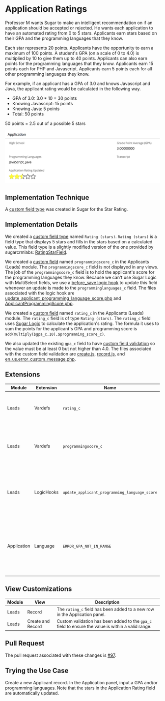 # Application Ratings

Professor M wants Sugar to make an intelligent recommendation on if an application should be accepted or rejected.  He
wants each application to have an automated rating from 0 to 5 stars.  Applicants earn stars based on their GPA and
the programming languages that they know.

Each star represents 20 points.  Applicants have the opportunity to earn a maximum of 100 points.  A student's GPA (on 
a scale of 0 to 4.0) is multiplied by 10 to give them up to 40 points.  Applicants can also earn points for the 
programming languages that they know.  Applicants earn 15 points each for PHP and Javascript.  Applicants earn 5 points
each for all other programming languages they know.

For example, if an applicant has a GPA of 3.0 and knows Javascript and Java, the applicant rating would be calculated 
in the following way.
- GPA of 3.0: 3.0 * 10 = 30 points
- Knowing Javascript: 15 points
- Knowing Java: 5 points
- Total: 50 points

50 points = 2.5 out of a possible 5 stars

![Application Rating](../images/applicationrating.png)

## Implementation Technique

A [custom field type](http://support.sugarcrm.com/Documentation/Sugar_Developer/Sugar_Developer_Guide_7.9/User_Interface/Fields/Creating_Custom_Fields/)
was created in Sugar for the Star Rating. 

## Implementation Details

We created a 
[custom field type](http://support.sugarcrm.com/Documentation/Sugar_Developer/Sugar_Developer_Guide_7.9/User_Interface/Fields/Creating_Custom_Fields/) 
named `Rating (stars)`.  `Rating (stars)` is a field type that displays 5 stars and fills in the stars
 based on a calculated value.  This field type is a slightly modified version of the one
provided by sugarcrmlabs:  [RatingStarField](https://github.com/sugarcrmlabs/RatingStarField).

We created a 
[custom field](http://support.sugarcrm.com/Documentation/Sugar_Versions/7.9/Ent/Administration_Guide/Developer_Tools/Studio/#Creating_Fields)
named `programmingscore_c` in the Applicants (Leads) module.  The `programmingscore_c` field is not displayed in any
views.  The job of the `programmingscore_c` field is to hold the applicant's score for the programming languages
they know.  Because we can't use Sugar Logic with MultiSelect fields, we use a 
[before_save logic hook](http://support.sugarcrm.com/Documentation/Sugar_Developer/Sugar_Developer_Guide_8.1/Architecture/Logic_Hooks/Module_Hooks/before_save/index.html)
to update this field whenever an update is made to the `programminglanguages_c` field.  The files associated with the
logic hook are 
[update_applicant_programming_language_score.php](../package/src/custom/Extension/modules/Leads/Ext/LogicHooks/update_applicant_programming_language_score.php)
and 
[ApplicantProgrammingScore.php](../package/src/custom/modules/Leads/ApplicantProgrammingScore.php).

We created a 
[custom field](http://support.sugarcrm.com/Documentation/Sugar_Versions/7.9/Ent/Administration_Guide/Developer_Tools/Studio/#Creating_Fields)
named `rating_c` in the Applicants (Leads) module.  The `rating_c` field is of type `Rating (stars)`.  The 
`rating_c` field uses 
[Sugar Logic](http://support.sugarcrm.com/Knowledge_Base/Studio_and_Module_Builder/Sugar_Logic/index.html) to calculate 
the application's rating.  The formula it uses to sum the points for the applicant's GPA and programming score is 
`add(multiply($gpa_c,10),$programming_score_c)`.

We also updated the existing `gpa_c` field to have 
[custom field validation](http://support.sugarcrm.com/Documentation/Sugar_Developer/Sugar_Developer_Guide_8.0/Cookbook/Adding_Field_Validation_to_the_Record_View/index.html) 
so the value must be at least 0 but not higher than 4.0.  The files associated with the custom field validation are
[create.js](../package/src/custom/modules/Leads/clients/base/views/create/create.js), 
[record.js](../package/src/custom/modules/Leads/clients/base/views/record/record.js), and
[en_us.error_custom_message.php](../package/src/custom/Extension/application/Ext/Language/en_us.error_custom_message.php).

## Extensions

| Module | Extension | Name | Description |
| --- | --- | ---| ---|
| Leads | Vardefs | `rating_c` | "Rating (stars)" field that displays the applicant's rating. |
| Leads | Vardefs | `programmingscore_c` | Float field that holds the applicant's programming score. This field is not displayed. |
| Leads | LogicHooks | `update_applicant_programming_language_score` | A before_save logic hook that updates the applicant (lead) Programming Language Score field. |
| Application | Language | `ERROR_GPA_NOT_IN_RANGE` | Custom error message for when the GPA is not in a valid range. This error message is used by the custom field validation for `gpa_c`. |


## View Customizations
| Module | View | Description |
| --- | --- | ---|
| Leads | Record | The `rating_c` field has been added to a new row in the Application panel. |
| Leads | Create and Record |  Custom validation has been added to the `gpa_c` field to ensure the value is within a valid range. | 

## Pull Request

The pull request associated with these changes is [#97](https://github.com/sugarcrm/school/pull/97).

## Trying the Use Case

Create a new Applicant record.  In the Application panel, input a GPA and/or programming languages.  Note that the 
stars in the Application Rating field are automatically updated.
